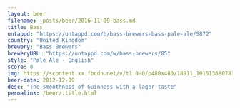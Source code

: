 ```yaml
---
layout: beer
filename: _posts/beer/2016-11-09-bass.md
title: Bass
untappd: "https://untappd.com/b/bass-brewers-bass-pale-ale/5872"
country: "United Kingdom"
brewery: "Bass Brewers"
breweryURL: "https://untappd.com/w/bass-brewers/85"
style: "Pale Ale - English"
score: 8
img: https://scontent.xx.fbcdn.net/v/t1.0-0/p480x480/18911_10151368078368745_1781250452_n.jpg?oh=084cfb7f584abf5e21119d5db7f96c9c&oe=58FED45D
beer-date: 2012-12-09
desc: "The smoothness of Guinness with a lager taste"
permalink: /beer/:title.html
---
```

